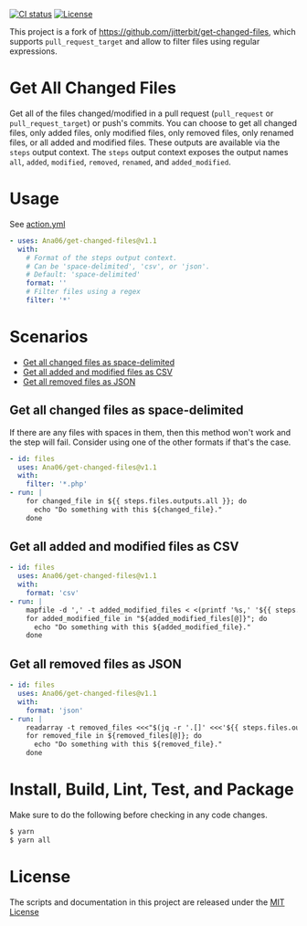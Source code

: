 [![CI status](https://github.com/Ana06/get-changed-files/workflows/Test/badge.svg)](https://github.com/Ana06/get-changed-files/actions?query=event%3Apush+branch%3Amain)
[![License](https://img.shields.io/badge/license-MIT-green.svg)](LICENSE.txt)

This project is a fork of https://github.com/jitterbit/get-changed-files, which supports `pull_request_target` and allow to filter files using regular expressions.

# Get All Changed Files

Get all of the files changed/modified in a pull request (`pull_request` or `pull_request_target`) or push's commits.
You can choose to get all changed files, only added files, only modified files, only removed files, only renamed files, or all added and modified files.
These outputs are available via the `steps` output context.
The `steps` output context exposes the output names `all`, `added`, `modified`, `removed`, `renamed`, and `added_modified`.

# Usage

See [action.yml](action.yml)

```yaml
- uses: Ana06/get-changed-files@v1.1
  with:
    # Format of the steps output context.
    # Can be 'space-delimited', 'csv', or 'json'.
    # Default: 'space-delimited'
    format: ''
    # Filter files using a regex
    filter: '*'
```

# Scenarios

- [Get all changed files as space-delimited](#get-all-changed-files-as-space-delimited)
- [Get all added and modified files as CSV](#get-all-added-and-modified-files-as-csv)
- [Get all removed files as JSON](#get-all-removed-files-as-json)

## Get all changed files as space-delimited

If there are any files with spaces in them, then this method won't work and the step will fail.
Consider using one of the other formats if that's the case.

```yaml
- id: files
  uses: Ana06/get-changed-files@v1.1
  with:
    filter: '*.php'
- run: |
    for changed_file in ${{ steps.files.outputs.all }}; do
      echo "Do something with this ${changed_file}."
    done
```

## Get all added and modified files as CSV

```yaml
- id: files
  uses: Ana06/get-changed-files@v1.1
  with:
    format: 'csv'
- run: |
    mapfile -d ',' -t added_modified_files < <(printf '%s,' '${{ steps.files.outputs.added_modified }}')
    for added_modified_file in "${added_modified_files[@]}"; do
      echo "Do something with this ${added_modified_file}."
    done
```

## Get all removed files as JSON

```yaml
- id: files
  uses: Ana06/get-changed-files@v1.1
  with:
    format: 'json'
- run: |
    readarray -t removed_files <<<"$(jq -r '.[]' <<<'${{ steps.files.outputs.removed }}')"
    for removed_file in ${removed_files[@]}; do
      echo "Do something with this ${removed_file}."
    done
```

# Install, Build, Lint, Test, and Package

Make sure to do the following before checking in any code changes.

```bash
$ yarn
$ yarn all
```

# License

The scripts and documentation in this project are released under the [MIT License](LICENSE)
